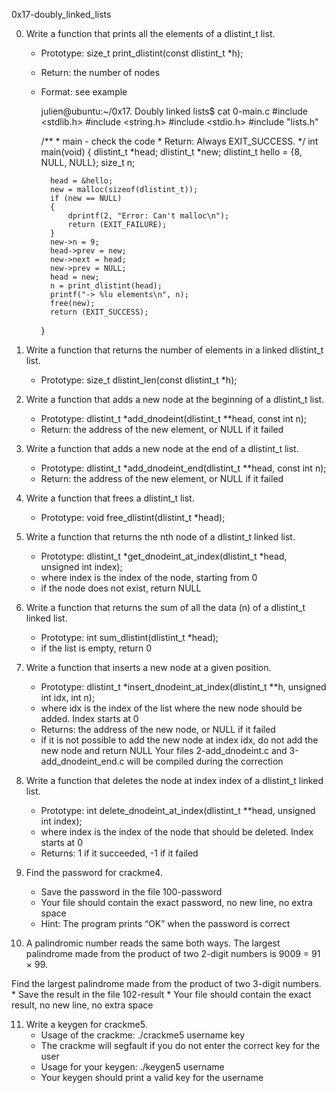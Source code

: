 0x17-doubly_linked_lists



0. Write a function that prints all the elements of a dlistint_t list.

	- Prototype: size_t print_dlistint(const dlistint_t *h);

	- Return: the number of nodes

	- Format: see example

		 julien@ubuntu:~/0x17. Doubly linked lists$ cat 0-main.c 
		#include <stdlib.h>
		#include <string.h>
		#include <stdio.h>
		#include "lists.h"

		/**
		  * main - check the code
		  * Return: Always EXIT_SUCCESS.
		 */
		int main(void)
		{
		    dlistint_t *head;
		    dlistint_t *new;
		    dlistint_t hello = {8, NULL, NULL};
		    size_t n;
		
		    head = &hello;
		    new = malloc(sizeof(dlistint_t));
		    if (new == NULL)
		    {
		        dprintf(2, "Error: Can't malloc\n");
		        return (EXIT_FAILURE);
		    }
		    new->n = 9;
		    head->prev = new;
		    new->next = head;
		    new->prev = NULL;
		    head = new;
		    n = print_dlistint(head);
		    printf("-> %lu elements\n", n);
		    free(new);
		    return (EXIT_SUCCESS);
		}
1. Write a function that returns the number of elements in a linked dlistint_t list.
	- Prototype: size_t dlistint_len(const dlistint_t *h);
2. Write a function that adds a new node at the beginning of a dlistint_t list.
	* Prototype: dlistint_t *add_dnodeint(dlistint_t **head, const int n);
	* Return: the address of the new element, or NULL if it failed
3. Write a function that adds a new node at the end of a dlistint_t list.
	* Prototype: dlistint_t *add_dnodeint_end(dlistint_t **head, const int n);
	* Return: the address of the new element, or NULL if it failed
4. Write a function that frees a dlistint_t list.
	* Prototype: void free_dlistint(dlistint_t *head);
5. Write a function that returns the nth node of a dlistint_t linked list.
	* Prototype: dlistint_t *get_dnodeint_at_index(dlistint_t *head, unsigned int index);
	* where index is the index of the node, starting from 0
	* if the node does not exist, return NULL
6. Write a function that returns the sum of all the data (n) of a dlistint_t linked list.
	* Prototype: int sum_dlistint(dlistint_t *head);
	* if the list is empty, return 0

7. Write a function that inserts a new node at a given position.
	* Prototype: dlistint_t *insert_dnodeint_at_index(dlistint_t **h, unsigned int idx, int n);
	* where idx is the index of the list where the new node should be added. Index starts at 0
	* Returns: the address of the new node, or NULL if it failed
	* if it is not possible to add the new node at index idx, do not add the new node and return NULL
Your files 2-add_dnodeint.c and 3-add_dnodeint_end.c will be compiled during the correction

8. Write a function that deletes the node at index index of a dlistint_t linked list.
	* Prototype: int delete_dnodeint_at_index(dlistint_t **head, unsigned int index);
	* where index is the index of the node that should be deleted. Index starts at 0
	* Returns: 1 if it succeeded, -1 if it failed

9. Find the password for crackme4.
	* Save the password in the file 100-password
	* Your file should contain the exact password, no new line, no extra space
	* Hint: The program prints “OK” when the password is correct

10. A palindromic number reads the same both ways. The largest palindrome made from the product of two 2-digit numbers is 9009 = 91 × 99.

Find the largest palindrome made from the product of two 3-digit numbers.
	* Save the result in the file 102-result
	* Your file should contain the exact result, no new line, no extra space

11. Write a keygen for crackme5.
	* Usage of the crackme: ./crackme5 username key
	* The crackme will segfault if you do not enter the correct key for the user
	* Usage for your keygen: ./keygen5 username
	* Your keygen should print a valid key for the username
